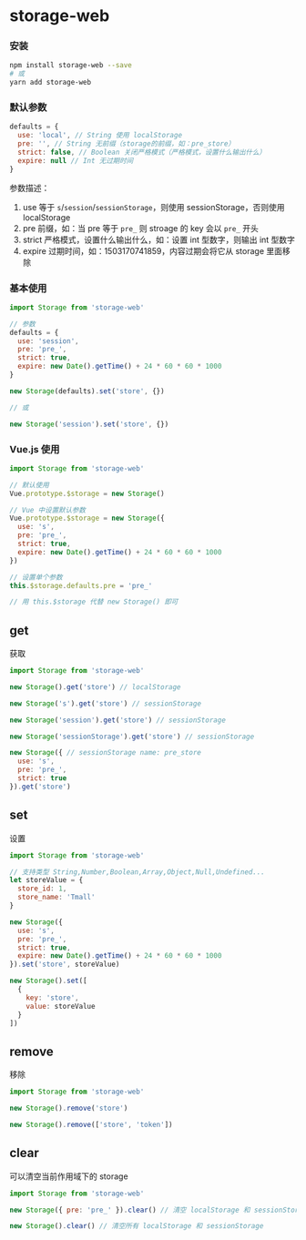 # storage-web

### 安装
``` sh
npm install storage-web --save
# 或
yarn add storage-web
```

### 默认参数

``` js
defaults = {
  use: 'local', // String 使用 localStorage
  pre: '', // String 无前缀（storage的前缀，如：pre_store）
  strict: false, // Boolean 关闭严格模式（严格模式，设置什么输出什么）
  expire: null // Int 无过期时间
}
```

参数描述：

1. use 等于 `s`/`session`/`sessionStorage`，则使用 sessionStorage，否则使用 localStorage
2. pre 前缀，如：当 pre 等于 `pre_` 则 stroage 的 key 会以 `pre_` 开头
3. strict 严格模式，设置什么输出什么，如：设置 int 型数字，则输出 int 型数字
4. expire 过期时间，如：1503170741859，内容过期会将它从 storage 里面移除

### 基本使用

``` js
import Storage from 'storage-web'

// 参数
defaults = {
  use: 'session',
  pre: 'pre_',
  strict: true,
  expire: new Date().getTime() + 24 * 60 * 60 * 1000
}

new Storage(defaults).set('store', {})

// 或

new Storage('session').set('store', {})
```



### Vue.js 使用

``` js
import Storage from 'storage-web'

// 默认使用
Vue.prototype.$storage = new Storage()

// Vue 中设置默认参数
Vue.prototype.$storage = new Storage({
  use: 's',
  pre: 'pre_',
  strict: true,
  expire: new Date().getTime() + 24 * 60 * 60 * 1000
})

// 设置单个参数
this.$storage.defaults.pre = 'pre_'

// 用 this.$storage 代替 new Storage() 即可
```

## get

获取

``` js
import Storage from 'storage-web'

new Storage().get('store') // localStorage

new Storage('s').get('store') // sessionStorage

new Storage('session').get('store') // sessionStorage

new Storage('sessionStorage').get('store') // sessionStorage

new Storage({ // sessionStorage name: pre_store
  use: 's',
  pre: 'pre_',
  strict: true
}).get('store')
```

## set

设置

``` js
import Storage from 'storage-web'

// 支持类型 String,Number,Boolean,Array,Object,Null,Undefined...
let storeValue = {
  store_id: 1,
  store_name: 'Tmall'
}

new Storage({
  use: 's',
  pre: 'pre_',
  strict: true,
  expire: new Date().getTime() + 24 * 60 * 60 * 1000
}).set('store', storeValue)

new Storage().set([
  {
    key: 'store',
    value: storeValue
  }
])
```


## remove

移除

``` js
import Storage from 'storage-web'

new Storage().remove('store')

new Storage().remove(['store', 'token'])
```

## clear

可以清空当前作用域下的 storage

``` js
import Storage from 'storage-web'

new Storage({ pre: 'pre_' }).clear() // 清空 localStorage 和 sessionStorage 下所有以 'pre_' 开头的

new Storage().clear() // 清空所有 localStorage 和 sessionStorage
```
